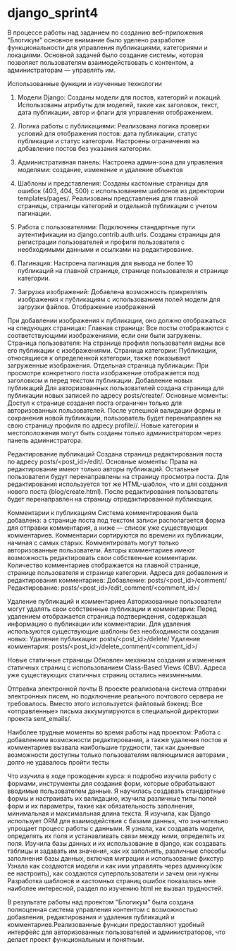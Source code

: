 # django_sprint4
В процессе работы над заданием по созданию веб-приложения "Блогикум" основное внимание было уделено разработке функциональности для управления публикациями, категориями и локациями. Основной задачей было создание системы, которая позволяет пользователям взаимодействовать с контентом, а администраторам — управлять им.

Использованные функции и изученные технологии

1. Модели Django:
Созданы модели для постов, категорий и локаций.
Использованы атрибуты для моделей, такие как заголовок, текст, дата публикации, автор и флаги для управления отображением.

2. Логика работы с публикациями:
Реализована логика проверки условий для отображения постов: дата публикации, статус публикации и статус категории.
Настроены ограничения на добавление постов без указания категории.

3. Административная панель:
Настроена админ-зона для управления моделями: создание, изменение и удаление объектов

4. Шаблоны и представления:
Созданы кастомные страницы для ошибок (403, 404, 500) с использованием шаблонов из директории templates/pages/.
Реализованы представления для главной страницы, страницы категорий и отдельной публикации с учетом пагинации.

5. Работа с пользователями:
Подключены стандартные пути аутентификации из django.contrib.auth.urls.
Созданы страницы для регистрации пользователей и профиля пользователя с необходимыми данными и ссылками на редактирование.

6. Пагинация:
 Настроена пагинация для вывода не более 10 публикаций на главной странице, странице пользователя и странице категории.

7. Загрузка изображений:
 Добавлена возможность прикреплять изображения к публикациям с использованием полей модели для загрузки файлов.
Отображение изображений

При добавлении изображения к публикации, оно должно отображаться на следующих страницах:
 Главная страница: Все посты отображаются с соответствующими изображениями, если они были загружены.
Страница пользователя: На странице профиля пользователя видны все его публикации с изображениями.
Страница категории: Публикации, относящиеся к определенной категории, также показывают загруженные изображения.
 Отдельная страница публикации: При просмотре конкретного поста изображение отображается под заголовком и перед текстом публикации.
Добавление новых публикаций
Для авторизованных пользователей создана страница для публикации новых записей по адресу posts/create/. Основные моменты:
Доступ к странице создания поста ограничен только для авторизованных пользователей.
После успешной валидации формы и сохранения новой публикации, пользователь будет перенаправлен на свою страницу профиля по адресу profile/<username>/.
Новые категории и местоположения могут быть созданы только администратором через панель администратора.

Редактирование публикаций
Создана страница редактирования поста по адресу posts/<post_id>/edit/. Основные моменты:
Права на редактирование имеют только авторы публикаций. Остальные пользователи будут перенаправлены на страницу просмотра поста.
Для редактирования используется тот же HTML-шаблон, что и для создания нового поста (blog/create.html).
После редактирования пользователь будет перенаправлен на страницу отредактированной публикации.

Комментарии к публикациям
Система комментирования была добавлена:
а странице поста под текстом записи располагается форма для отправки комментария, а ниже — список уже существующих комментариев.
Комментарии сортируются по времени их публикации, начиная с самых старых.
Комментировать могут только авторизованные пользователи.
Авторы комментариев имеют возможность редактировать свои собственные комментарии.
Количество комментариев отображается на главной странице, странице пользователя и странице категории.
Адреса для добавления и редактирования комментариев:
Добавление: posts/<post_id>/comment/
Редактирование: posts/<post_id>/edit_comment/<comment_id>/

Удаление публикаций и комментариев
Авторизованные пользователи могут удалять свои собственные публикации и комментарии:
Перед удалением отображается страница подтверждения, содержащая информацию о публикации или комментарии.
Для удаления используются существующие шаблоны без необходимости создания новых:
Удаление публикации: posts/<post_id>/delete/
Удаление комментария: posts/<post_id>/delete_comment/<comment_id>/

Новые статичные страницы
Обновлен механизм создания и изменения статичных страниц с использованием Class-Based Views (CBV). Адреса уже существующих статичных страниц остались неизменными.

Отправка электронной почты
В проекте реализована система отправки электронных писем, но подключение реального почтового сервера не требовалось. Вместо этого используется файловый бэкенд:
Все «отправленные» письма аккумулируются в специальной директории проекта sent_emails/.

Наиболее трудные моменты во время работы над проектом:
Работа с добавлением возможности редактирования, а также удаления постов и комментариев вызвала наибольшие трудности, так как дыннвые возможности доступны только пользователям являющимися авторами , долго не удавалось пройти тесты


Что изучила в ходе прожодения курса:
я подробно изучила работу с формами, инструменты для создания форм, которые обрабатывают вводимые пользователем данные. Я научилась создавать стандартные формы и настраивать их валидацию, изучила различные типы полей форм и их параметры, такие как обязательность заполнения, минимальная и максимальная длина текста.
Я изучила, как Django использует ORM  для взаимодействия с базами данных, что значительно упрощает процесс работы с данными. Я узнала, как создавать модели, определять их поля и устанавливать связи между ними, определять их поля. 
Изучила базы данных и их использование в django, как создавать таблицы и задавать им значения, как их заполнять, различные способы заполнения базы данных, включая миграции и использование фикстур
Узнала как создаются модели и как ими управлять через админку(как ее настроить), как создаются суперпользователи и зачем они нужны
Разработка шаблонов и кастомных страниц ошибок показалась мне наиболее интересной, раздел по изучению html не вызвал трудностей.


В результате работы над проектом "Блогикум" была создана полноценная система управления контентом с возможностью добавления, редактирования и удаления публикаций и комментариев.Реализованные функции предоставляют удобный интерфейс для авторизованных пользователей и администраторов, что делает проект функциональным и понятным.
